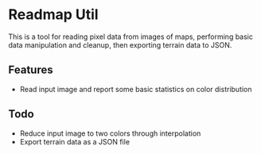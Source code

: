 # Readmap Util

This is a tool for reading pixel data from images of maps, performing basic data manipulation and cleanup, then exporting terrain data to JSON.

## Features

* Read input image and report some basic statistics on color distribution

## Todo

* Reduce input image to two colors through interpolation
* Export terrain data as a JSON file
